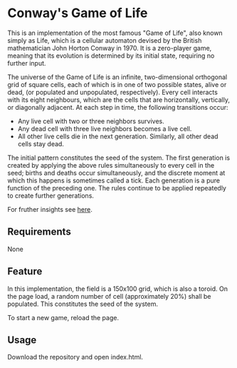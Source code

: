 # Conway's Game of Life
This is an implementation of the most famous "Game of Life", also known simply as Life, which is a cellular automaton devised by the British mathematician John Horton Conway in 1970. It is a zero-player game, meaning that its evolution is determined by its initial state, requiring no further input.

The universe of the Game of Life is an infinite, two-dimensional orthogonal grid of square cells, each of which is in one of two possible states, alive or dead, (or populated and unpopulated, respectively). Every cell interacts with its eight neighbours, which are the cells that are horizontally, vertically, or diagonally adjacent. At each step in time, the
following transitions occur:
* Any live cell with two or three neighbors survives.
* Any dead cell with three live neighbors becomes a live cell.
* All other live cells die in the next generation. Similarly, all other dead cells stay dead.

The initial pattern constitutes the seed of the system. The first generation is created by applying the above rules simultaneously to every cell in the seed; births and deaths occur simultaneously, and the discrete moment at which this happens is sometimes called a tick.
Each generation is a pure function of the preceding one. The rules continue to be applied repeatedly to create further generations.

For fruther insights see [here](https://en.wikipedia.org/wiki/Conway%27s_Game_of_Life).


## Requirements
None

## Feature
In this implementation, the field is a 150x100 grid, which is also a toroid. On the page load, a random number of cell (approximately 20%) shall be populated. This constitutes the seed of the system.

To start a new game, reload the page.


## Usage
Download the repository and open index.html.